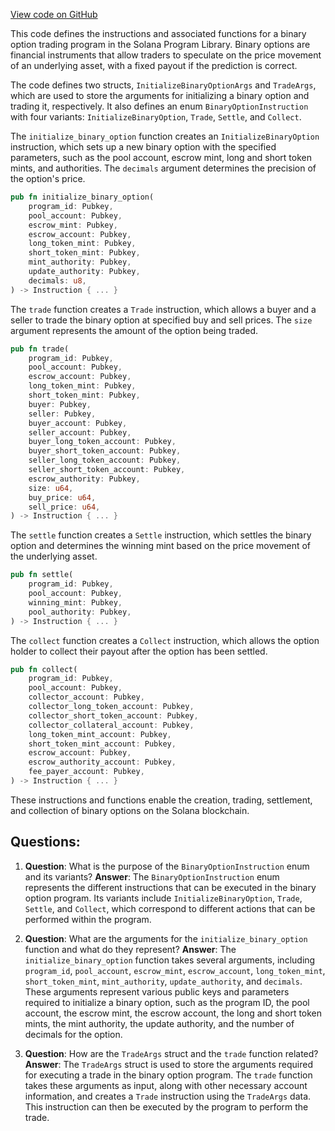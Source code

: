 [View code on GitHub](https://github.com/solana-labs/solana-program-library/binary-option/program/src/instruction.rs)

This code defines the instructions and associated functions for a binary option trading program in the Solana Program Library. Binary options are financial instruments that allow traders to speculate on the price movement of an underlying asset, with a fixed payout if the prediction is correct.

The code defines two structs, `InitializeBinaryOptionArgs` and `TradeArgs`, which are used to store the arguments for initializing a binary option and trading it, respectively. It also defines an enum `BinaryOptionInstruction` with four variants: `InitializeBinaryOption`, `Trade`, `Settle`, and `Collect`.

The `initialize_binary_option` function creates an `InitializeBinaryOption` instruction, which sets up a new binary option with the specified parameters, such as the pool account, escrow mint, long and short token mints, and authorities. The `decimals` argument determines the precision of the option's price.

```rust
pub fn initialize_binary_option(
    program_id: Pubkey,
    pool_account: Pubkey,
    escrow_mint: Pubkey,
    escrow_account: Pubkey,
    long_token_mint: Pubkey,
    short_token_mint: Pubkey,
    mint_authority: Pubkey,
    update_authority: Pubkey,
    decimals: u8,
) -> Instruction { ... }
```

The `trade` function creates a `Trade` instruction, which allows a buyer and a seller to trade the binary option at specified buy and sell prices. The `size` argument represents the amount of the option being traded.

```rust
pub fn trade(
    program_id: Pubkey,
    pool_account: Pubkey,
    escrow_account: Pubkey,
    long_token_mint: Pubkey,
    short_token_mint: Pubkey,
    buyer: Pubkey,
    seller: Pubkey,
    buyer_account: Pubkey,
    seller_account: Pubkey,
    buyer_long_token_account: Pubkey,
    buyer_short_token_account: Pubkey,
    seller_long_token_account: Pubkey,
    seller_short_token_account: Pubkey,
    escrow_authority: Pubkey,
    size: u64,
    buy_price: u64,
    sell_price: u64,
) -> Instruction { ... }
```

The `settle` function creates a `Settle` instruction, which settles the binary option and determines the winning mint based on the price movement of the underlying asset.

```rust
pub fn settle(
    program_id: Pubkey,
    pool_account: Pubkey,
    winning_mint: Pubkey,
    pool_authority: Pubkey,
) -> Instruction { ... }
```

The `collect` function creates a `Collect` instruction, which allows the option holder to collect their payout after the option has been settled.

```rust
pub fn collect(
    program_id: Pubkey,
    pool_account: Pubkey,
    collector_account: Pubkey,
    collector_long_token_account: Pubkey,
    collector_short_token_account: Pubkey,
    collector_collateral_account: Pubkey,
    long_token_mint_account: Pubkey,
    short_token_mint_account: Pubkey,
    escrow_account: Pubkey,
    escrow_authority_account: Pubkey,
    fee_payer_account: Pubkey,
) -> Instruction { ... }
```

These instructions and functions enable the creation, trading, settlement, and collection of binary options on the Solana blockchain.
## Questions: 
 1. **Question**: What is the purpose of the `BinaryOptionInstruction` enum and its variants?
   **Answer**: The `BinaryOptionInstruction` enum represents the different instructions that can be executed in the binary option program. Its variants include `InitializeBinaryOption`, `Trade`, `Settle`, and `Collect`, which correspond to different actions that can be performed within the program.

2. **Question**: What are the arguments for the `initialize_binary_option` function and what do they represent?
   **Answer**: The `initialize_binary_option` function takes several arguments, including `program_id`, `pool_account`, `escrow_mint`, `escrow_account`, `long_token_mint`, `short_token_mint`, `mint_authority`, `update_authority`, and `decimals`. These arguments represent various public keys and parameters required to initialize a binary option, such as the program ID, the pool account, the escrow mint, the escrow account, the long and short token mints, the mint authority, the update authority, and the number of decimals for the option.

3. **Question**: How are the `TradeArgs` struct and the `trade` function related?
   **Answer**: The `TradeArgs` struct is used to store the arguments required for executing a trade in the binary option program. The `trade` function takes these arguments as input, along with other necessary account information, and creates a `Trade` instruction using the `TradeArgs` data. This instruction can then be executed by the program to perform the trade.